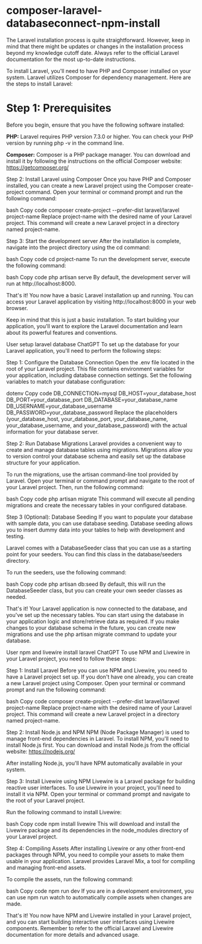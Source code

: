 # composer-laravel-databaseconnect-npm-install
The Laravel installation process is quite straightforward. However, keep in mind that there might be updates or changes in the installation process beyond my knowledge cutoff date. Always refer to the official Laravel documentation for the most up-to-date instructions.

To install Laravel, you'll need to have PHP and Composer installed on your system. Laravel utilizes Composer for dependency management. Here are the steps to install Laravel:

# Step 1: Prerequisites
Before you begin, ensure that you have the following software installed:

****PHP:****
Laravel requires PHP version 7.3.0 or higher. You can check your PHP version by running php -v in the command line.

**Composer:**
Composer is a PHP package manager. You can download and install it by following the instructions on the official Composer website: https://getcomposer.org/

Step 2: Install Laravel using Composer
Once you have PHP and Composer installed, you can create a new Laravel project using the Composer create-project command. Open your terminal or command prompt and run the following command:

bash
Copy code
composer create-project --prefer-dist laravel/laravel project-name
Replace project-name with the desired name of your Laravel project. This command will create a new Laravel project in a directory named project-name.

Step 3: Start the development server
After the installation is complete, navigate into the project directory using the cd command:

bash
Copy code
cd project-name
To run the development server, execute the following command:

bash
Copy code
php artisan serve
By default, the development server will run at http://localhost:8000.

That's it! You now have a basic Laravel installation up and running. You can access your Laravel application by visiting http://localhost:8000 in your web browser.

Keep in mind that this is just a basic installation. To start building your application, you'll want to explore the Laravel documentation and learn about its powerful features and conventions.




User
setup laravel database
ChatGPT
To set up the database for your Laravel application, you'll need to perform the following steps:

Step 1: Configure the Database Connection
Open the .env file located in the root of your Laravel project. This file contains environment variables for your application, including database connection settings. Set the following variables to match your database configuration:

dotenv
Copy code
DB_CONNECTION=mysql
DB_HOST=your_database_host
DB_PORT=your_database_port
DB_DATABASE=your_database_name
DB_USERNAME=your_database_username
DB_PASSWORD=your_database_password
Replace the placeholders (your_database_host, your_database_port, your_database_name, your_database_username, and your_database_password) with the actual information for your database server.

Step 2: Run Database Migrations
Laravel provides a convenient way to create and manage database tables using migrations. Migrations allow you to version control your database schema and easily set up the database structure for your application.

To run the migrations, use the artisan command-line tool provided by Laravel. Open your terminal or command prompt and navigate to the root of your Laravel project. Then, run the following command:

bash
Copy code
php artisan migrate
This command will execute all pending migrations and create the necessary tables in your configured database.

Step 3 (Optional): Database Seeding
If you want to populate your database with sample data, you can use database seeding. Database seeding allows you to insert dummy data into your tables to help with development and testing.

Laravel comes with a DatabaseSeeder class that you can use as a starting point for your seeders. You can find this class in the database/seeders directory.

To run the seeders, use the following command:

bash
Copy code
php artisan db:seed
By default, this will run the DatabaseSeeder class, but you can create your own seeder classes as needed.

That's it! Your Laravel application is now connected to the database, and you've set up the necessary tables. You can start using the database in your application logic and store/retrieve data as required. If you make changes to your database schema in the future, you can create new migrations and use the php artisan migrate command to update your database.




User
npm  and livewire install laravel
ChatGPT
To use NPM and Livewire in your Laravel project, you need to follow these steps:

Step 1: Install Laravel
Before you can use NPM and Livewire, you need to have a Laravel project set up. If you don't have one already, you can create a new Laravel project using Composer. Open your terminal or command prompt and run the following command:

bash
Copy code
composer create-project --prefer-dist laravel/laravel project-name
Replace project-name with the desired name of your Laravel project. This command will create a new Laravel project in a directory named project-name.

Step 2: Install Node.js and NPM
NPM (Node Package Manager) is used to manage front-end dependencies in Laravel. To install NPM, you'll need to install Node.js first. You can download and install Node.js from the official website: https://nodejs.org/

After installing Node.js, you'll have NPM automatically available in your system.

Step 3: Install Livewire using NPM
Livewire is a Laravel package for building reactive user interfaces. To use Livewire in your project, you'll need to install it via NPM. Open your terminal or command prompt and navigate to the root of your Laravel project.

Run the following command to install Livewire:

bash
Copy code
npm install livewire
This will download and install the Livewire package and its dependencies in the node_modules directory of your Laravel project.

Step 4: Compiling Assets
After installing Livewire or any other front-end packages through NPM, you need to compile your assets to make them usable in your application. Laravel provides Laravel Mix, a tool for compiling and managing front-end assets.

To compile the assets, run the following command:

bash
Copy code
npm run dev
If you are in a development environment, you can use npm run watch to automatically compile assets when changes are made.

That's it! You now have NPM and Livewire installed in your Laravel project, and you can start building interactive user interfaces using Livewire components. Remember to refer to the official Laravel and Livewire documentation for more details and advanced usage.
